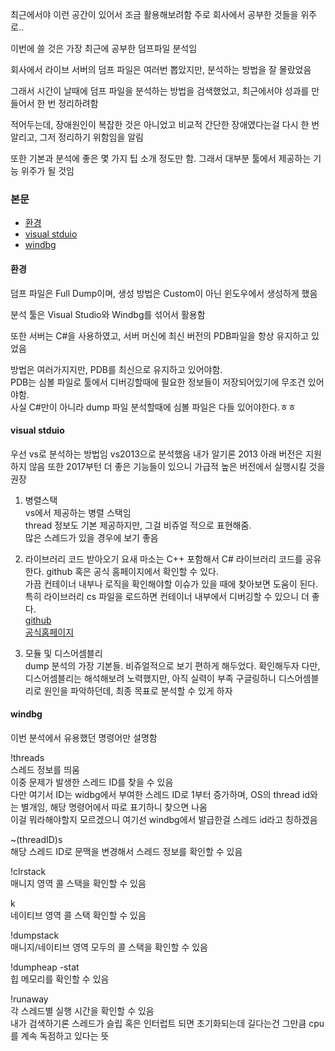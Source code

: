 
최근에서야 이런 공간이 있어서 조금 활용해보려함
주로 회사에서 공부한 것들을 위주로..

이번에 쓸 것은 가장 최근에 공부한 덤프파일 분석임

회사에서 라이브 서버의 덤프 파일은 여러번 뽑았지만, 분석하는 방법을 잘 몰랐었음

그래서 시간이 날때에 덤프 파일을 분석하는 방법을 검색했었고, 최근에서야 성과를 만들어서 한 번 정리하려함

적어두는데, 장애원인이 복잡한 것은 아니었고 비교적 간단한 장애였다는걸 다시 한 번 알리고, 그저 정리하기 위함임을 알림

또한 기본과 분석에 좋은 몇 가지 팁 소개 정도만 함. 그래서 대부분 툴에서 제공하는 기능 위주가 될 것임


### 본문
* [환경](#chapter-1)
* [visual stduio](#chapter-2)
* [windbg](#chapter-3)

#### 환경 <a id="chapter-1"></a>
덤프 파일은 Full Dump이며, 생성 방법은 Custom이 아닌 윈도우에서 생성하게 했음

분석 툴은 Visual Studio와 Windbg를 섞어서 활용함

또한 서버는 C#을 사용하였고, 서버 머신에 최신 버전의 PDB파일을 항상 유지하고 있었음  

방법은 여러가지지만, PDB를 최신으로 유지하고 있어야함.  
 PDB는 심볼 파일로 툴에서 디버깅할때에 필요한 정보들이 저장되어있기에 무조건 있어야함.   
사실 C#만이 아니라 dump 파일 분석할때에 심볼 파일은 다들 있어야한다.ㅎㅎ

#### visual stduio <a id="chapter-2"></a>

우선 vs로 분석하는 방법임
vs2013으로 분석했음
내가 알기론 2013 아래 버전은 지원하지 않음
또한 2017부턴 더 좋은 기능들이 있으니 가급적 높은 버전에서 실행시킬 것을 권장

  1. 병렬스택  
      vs에서 제공하는 병렬 스택임  
          thread 정보도 기본 제공하지만, 그걸 비쥬얼 적으로 표현해줌.  
          많은 스레드가 있을 경우에 보기 좋음  

  2. 라이브러리 코드 받아오기
      요새 마소는 C++ 포함해서 C# 라이브러리 코드를 공유한다. github 혹은 공식 홈페이지에서 확인할 수 있다.  
      가끔 컨테이너 내부나 로직을 확인해야할 이슈가 있을 때에 찾아보면 도움이 된다.
      특히 라이브러리 cs 파일을 로드하면 컨테이너 내부에서 디버깅할 수 있으니 더 좋다.  
      [github](https://github.com/microsoft/referencesource)  
      [공식홈페이지](https://referencesource.microsoft.com/)

  3. 모듈 및 디스어셈블리  
          dump 분석의 가장 기본들. 비쥬얼적으로 보기 편하게 해두었다. 확인해두자
          다만, 디스어셈블리는 해석해보려 노력했지만, 아직 실력이 부족
          구글링하니 디스어셈블리로 원인을 파악하던데, 최종 목표로 분석할 수 있게 하자

        


#### windbg <a id="chapter-3"></a>

이번 분석에서 유용했던 명령어만 설명함

  !threads   
  스레드 정보를 띄움  
  이중 문제가 발생한 스레드 ID를 찾을 수 있음  
  다만 여기서 ID는 widbg에서 부여한 스레드 ID로 1부터 증가하며, OS의 thread id와는 별개임, 해당 명령어에서 따로 표기하니 찾으면 나옴  
  이걸 뭐라해야할지 모르겠으니 여기선 windbg에서 발급한걸 스레드 id라고 칭하겠음

  ~(threadID)s  
  해당 스레드 ID로 문맥을 변경해서 스레드 정보를 확인할 수 있음

  !clrstack  
  매니지 영역 콜 스택을 확인할 수 있음

  k  
  네이티브 영역 콜 스택 확인할 수 있음

  !dumpstack  
  매니지/네이티브 영역 모두의 콜 스택을 확인할 수 있음

  !dumpheap -stat  
  힙 메모리를 확인할 수 있음

  !runaway   
  각 스레드별 실행 시간을 확인할 수 있음  
  내가 검색하기론 스레드가 슬립 혹은 인터럽트 되면 초기화되는데 길다는건 그만큼 cpu를 계속 독점하고 있다는 뜻
